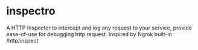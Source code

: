 # inspectro
A HTTP Inspector to intercept and log any request to your service, provide ease-of-use for debugging http request. Inspired by Ngrok built-in /http/inspect
